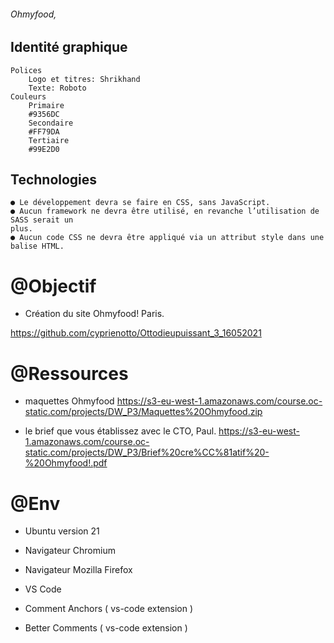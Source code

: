 ###### Ohmyfood,

## Identité graphique
    Polices
        Logo et titres: Shrikhand
        Texte: Roboto
    Couleurs
        Primaire
        #9356DC
        Secondaire
        #FF79DA
        Tertiaire
        #99E2D0

## Technologies
    ● Le développement devra se faire en CSS, sans JavaScript.
    ● Aucun framework ne devra être utilisé, en revanche l’utilisation de SASS serait un
    plus.
    ● Aucun code CSS ne devra être appliqué via un attribut style dans une balise HTML.


# @Objectif
- Création du site Ohmyfood! Paris.

<Project link : > https://github.com/cyprienotto/Ottodieupuissant_3_16052021

# @Ressources
-  maquettes Ohmyfood 
    <lien> https://s3-eu-west-1.amazonaws.com/course.oc-static.com/projects/DW_P3/Maquettes%20Ohmyfood.zip

- le brief que vous établissez avec le CTO, Paul.
    <lien> https://s3-eu-west-1.amazonaws.com/course.oc-static.com/projects/DW_P3/Brief%20cre%CC%81atif%20-%20Ohmyfood!.pdf
# @Env

- Ubuntu version 21

- Navigateur Chromium

- Navigateur Mozilla Firefox

- VS Code

- Comment Anchors ( vs-code extension )

- Better Comments ( vs-code extension )